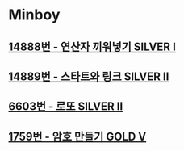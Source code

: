 # Minboy
## [14888번 - 연산자 끼워넣기 SILVER I](https://www.acmicpc.net/problem/14888)
## [14889번 - 스타트와 링크 SILVER II](https://www.acmicpc.net/problem/14889)
## [6603번 - 로또 SILVER II](https://www.acmicpc.net/problem/6603)
## [1759번 - 암호 만들기 GOLD V](https://www.acmicpc.net/problem/1759)